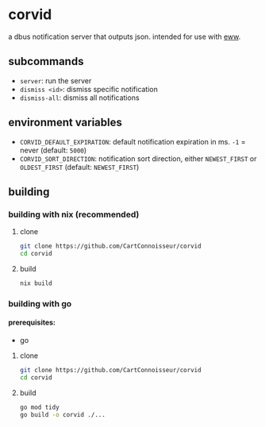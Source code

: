 # corvid

a dbus notification server that outputs json. intended for use with [eww](https://github.com/elkowar/eww).

## subcommands
- `server`: run the server
- `dismiss <id>`: dismiss specific notification
- `dismiss-all`: dismiss all notifications

## environment variables
- `CORVID_DEFAULT_EXPIRATION`: default notification expiration in ms. `-1` = never (default: `5000`)
- `CORVID_SORT_DIRECTION`: notification sort direction, either `NEWEST_FIRST` or `OLDEST_FIRST` (default: `NEWEST_FIRST`)

## building

### building with nix (recommended)
1. clone
    ```bash
    git clone https://github.com/CartConnoisseur/corvid
    cd corvid
    ```
2. build
    ```bash
    nix build
    ```

### building with go
#### prerequisites:
- go

1. clone
    ```bash
    git clone https://github.com/CartConnoisseur/corvid
    cd corvid
    ```
2. build
    ```bash
    go mod tidy
    go build -o corvid ./...
    ```
